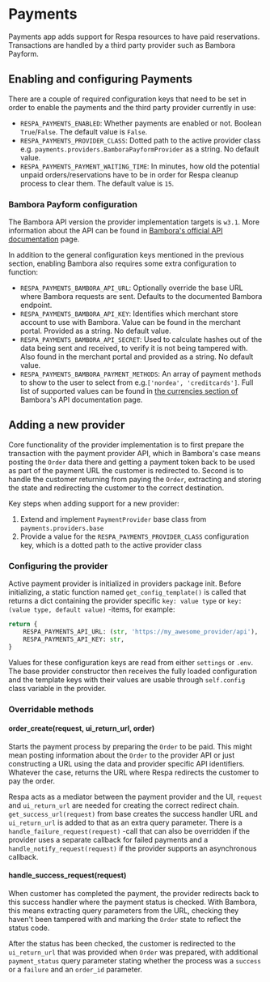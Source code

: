 # Payments

Payments app adds support for Respa resources to have paid reservations. Transactions are handled by a third party provider such as Bambora Payform.

## Enabling and configuring Payments

There are a couple of required configuration keys that need to be set in order to enable the payments and the third party provider currently in use:

- `RESPA_PAYMENTS_ENABLED`: Whether payments are enabled or not. Boolean `True`/`False`. The default value is `False`.
- `RESPA_PAYMENTS_PROVIDER_CLASS`: Dotted path to the active provider class e.g. `payments.providers.BamboraPayformProvider` as a string. No default value.
- `RESPA_PAYMENTS_PAYMENT_WAITING_TIME`: In minutes, how old the potential unpaid orders/reservations have to be in order for Respa cleanup process to clear them. The default value is `15`.

### Bambora Payform configuration

The Bambora API version the provider implementation targets is `w3.1`. More information about the API can be found in [Bambora's official API documentation](https://payform.bambora.com/docs/web_payments/?page=full-api-reference) page.

In addition to the general configuration keys mentioned in the previous section, enabling Bambora also requires some extra configuration to function:

- `RESPA_PAYMENTS_BAMBORA_API_URL`: Optionally override the base URL where Bambora requests are sent. Defaults to the documented Bambora endpoint.
- `RESPA_PAYMENTS_BAMBORA_API_KEY`: Identifies which merchant store account to use with Bambora. Value can be found in the merchant portal. Provided as a string. No default value.
- `RESPA_PAYMENTS_BAMBORA_API_SECRET`: Used to calculate hashes out of the data being sent and received, to verify it is not being tampered with. Also found in the merchant portal and provided as a string. No default value.
- `RESPA_PAYMENTS_BAMBORA_PAYMENT_METHODS`: An array of payment methods to show to the user to select from e.g.`['nordea', 'creditcards']`. Full list of supported values can be found in [the currencies section of](https://payform.bambora.com/docs/web_payments/?page=full-api-reference#currencies) Bambora's API documentation page.

## Adding a new provider

Core functionality of the provider implementation is to first prepare the transaction with the payment provider API, which in Bambora's case means posting the `Order` data there and getting a payment token back to be used as part of the payment URL the customer is redirected to. Second is to handle the customer returning from paying the `Order`, extracting and storing the state and redirecting the customer to the correct destination.

Key steps when adding support for a new provider:

1. Extend and implement `PaymentProvider` base class from `payments.providers.base`
2. Provide a value for the `RESPA_PAYMENTS_PROVIDER_CLASS` configuration key, which is a dotted path to the active provider class

### Configuring the provider

Active payment provider is initialized in providers package init. Before initializing, a static function named `get_config_template()` is called that returns a dict containing the provider specific `key: value type` or `key: (value type, default value)` -items, for example:

```python
return {
    RESPA_PAYMENTS_API_URL: (str, 'https://my_awesome_provider/api'),
    RESPA_PAYMENTS_API_KEY: str,
}
```

Values for these configuration keys are read from either `settings` or `.env`. The base provider constructor then receives the fully loaded configuration and the template keys with their values are usable through `self.config` class variable in the provider.

### Overridable methods

#### order_create(request, ui_return_url, order)

Starts the payment process by preparing the `Order` to be paid. This might mean posting information about the `Order` to the provider API or just constructing a URL using the data and provider specific API identifiers. Whatever the case, returns the URL where Respa redirects the customer to pay the order.

Respa acts as a mediator between the payment provider and the UI, `request` and `ui_return_url` are needed for creating the correct redirect chain. `get_success_url(request)` from base creates the success handler URL and `ui_return_url` is added to that as an extra query parameter. There is a `handle_failure_request(request)` -call that can also be overridden if the provider uses a separate callback for failed payments and a `handle_notify_request(request)` if the provider supports an asynchronous callback.

#### handle_success_request(request)

When customer has completed the payment, the provider redirects back to this success handler where the payment status is checked. With Bambora, this means extracting query parameters from the URL, checking they haven't been tampered with and marking the `Order` state to reflect the status code.

After the status has been checked, the customer is redirected to the `ui_return_url` that was provided when `Order` was prepared, with additional `payment_status` query parameter stating whether the process was a `success` or a `failure` and an `order_id` parameter.

